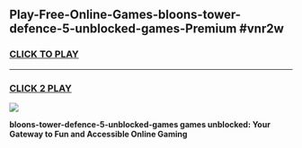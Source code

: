 
## Play-Free-Online-Games-bloons-tower-defence-5-unblocked-games-Premium #vnr2w
<h3>
<a href="https://premium.freeplayer.one?title=bloons-tower-defence-5-unblocked-games&ref=8M">CLICK TO PLAY</a></h3>
<hr>

<h3>
<a href="https://premium.freeplayer.one?title=bloons-tower-defence-5-unblocked-games&ref=8M">CLICK 2 PLAY</a>
  
</h3>

<a href="https://premium.freeplayer.one?title=bloons-tower-defence-5-unblocked-games&ref=8M"><img src="https://clearcache.store/games.png"></a>


**bloons-tower-defence-5-unblocked-games games unblocked: Your Gateway to Fun and Accessible Online Gaming**
